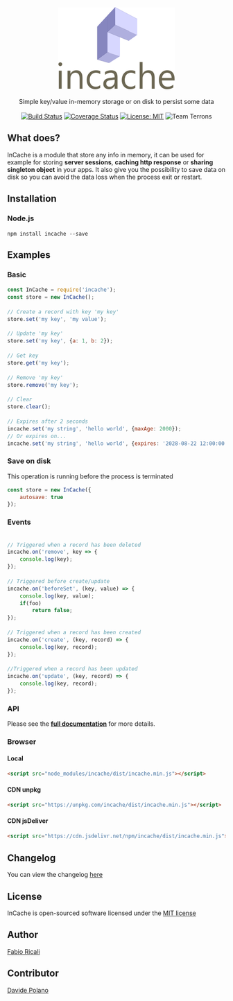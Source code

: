 <div align="center">
<br/><br/>
<img width="268" src="https://raw.githubusercontent.com/fabioricali/incache/master/extra/logo.png?1" title="incache"/>
<br/><br/>
Simple key/value in-memory storage or on disk to persist some data
<br/><br/>
<a href="https://travis-ci.org/fabioricali/incache" target="_blank"><img src="https://travis-ci.org/fabioricali/incache.svg?branch=master" title="Build Status"/></a>
<a href="https://coveralls.io/github/fabioricali/incache?branch=master" target="_blank"><img src="https://coveralls.io/repos/github/fabioricali/incache/badge.svg?branch=master" title="Coverage Status"/></a>
<a href="https://opensource.org/licenses/MIT" target="_blank"><img src="https://img.shields.io/badge/License-MIT-yellow.svg" title="License: MIT"/></a>
<img src="https://img.shields.io/badge/team-terrons-orange.svg" title="Team Terrons"/>
</div>

## What does?
InCache is a module that store any info in memory, it can be used for example for storing **server sessions**, **caching http response** or **sharing singleton object** in your apps.
It also give you the possibility to save data on disk so you can avoid the data loss when the process exit or restart.

## Installation

### Node.js
```
npm install incache --save
```

## Examples

### Basic
```javascript
const InCache = require('incache');
const store = new InCache();

// Create a record with key 'my key'
store.set('my key', 'my value');

// Update 'my key'
store.set('my key', {a: 1, b: 2});

// Get key
store.get('my key');

// Remove 'my key'
store.remove('my key');

// Clear
store.clear();

// Expires after 2 seconds
incache.set('my string', 'hello world', {maxAge: 2000});
// Or expires on...
incache.set('my string', 'hello world', {expires: '2028-08-22 12:00:00'});
```

### Save on disk
This operation is running before the process is terminated
```javascript
const store = new InCache({
    autosave: true
});
```

### Events
```javascript

// Triggered when a record has been deleted
incache.on('remove', key => {
    console.log(key);
});

// Triggered before create/update
incache.on('beforeSet', (key, value) => {
    console.log(key, value);
    if(foo)
        return false;
});

// Triggered when a record has been created
incache.on('create', (key, record) => {
    console.log(key, record);
});

//Triggered when a record has been updated
incache.on('update', (key, record) => {
    console.log(key, record);
});
```

### API
Please see the **<a href="https://github.com/fabioricali/incache/blob/master/api.md">full documentation</a>** for more details.

### Browser

#### Local
```html
<script src="node_modules/incache/dist/incache.min.js"></script>
```

#### CDN unpkg
```html
<script src="https://unpkg.com/incache/dist/incache.min.js"></script>
```

#### CDN jsDeliver
```html
<script src="https://cdn.jsdelivr.net/npm/incache/dist/incache.min.js"></script>
```

## Changelog
You can view the changelog <a target="_blank" href="https://github.com/fabioricali/incache/blob/master/CHANGELOG.md">here</a>

## License
InCache is open-sourced software licensed under the <a target="_blank" href="http://opensource.org/licenses/MIT">MIT license</a>

## Author
<a target="_blank" href="http://rica.li">Fabio Ricali</a>

## Contributor
<a target="_blank" href="https://www.mdslab.org">Davide Polano</a>